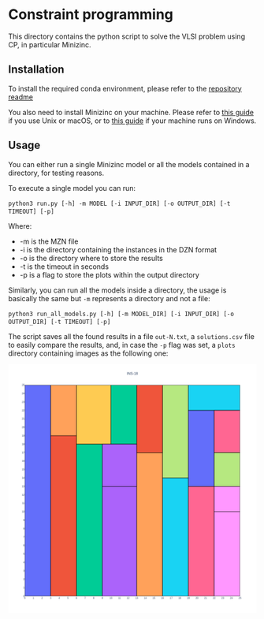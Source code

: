# Constraint programming

This directory contains the python script to solve the VLSI problem using CP, in particular Minizinc.

## Installation

To install the required conda environment, please refer to the [repository readme](../../README.md)

You also need to install Minizinc on your machine. Please refer to [this guide](https://www.minizinc.org/doc-2.5.5/en/installation_detailed_linux.html) if you use Unix or macOS, or to [this guide](https://www.minizinc.org/doc-2.5.5/en/installation_detailed_windows.html) if your machine runs on Windows.  

## Usage

You can either run a single Minizinc model or all the models contained in a directory, for testing reasons.

To execute a single model you can run:

```shell
python3 run.py [-h] -m MODEL [-i INPUT_DIR] [-o OUTPUT_DIR] [-t TIMEOUT] [-p]
```

Where:
- -m is the MZN file
- -i is the directory containing the instances in the DZN format
- -o is the directory where to store the results
- -t is the timeout in seconds
- -p is a flag to store the plots within the output directory

Similarly, you can run all the models inside a directory, the usage is basically the same but `-m` represents a directory and not a file:

```shell
python3 run_all_models.py [-h] [-m MODEL_DIR] [-i INPUT_DIR] [-o OUTPUT_DIR] [-t TIMEOUT] [-p]
```

The script saves all the found results in a file `out-N.txt`, a `solutions.csv` file to easily compare the results, and, in case the `-p` flag was set, a `plots` directory containing images as the following one:

![image](../out/basic/plots/out-18.png)